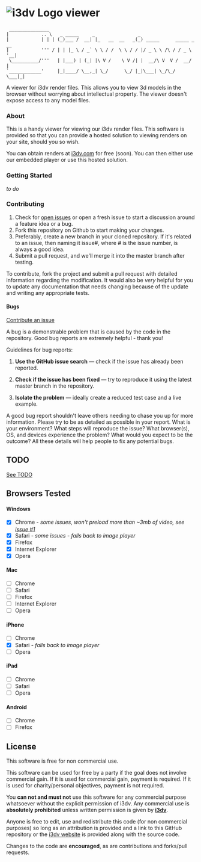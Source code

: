  ![i3dv Logo](https://raw.github.com/manticorp/i3dv-viewer/master/img/logo.png "i3dv Logo") viewer
===========


     _______________    
    |            .. \   _ _____     _                _                        
    |            | | | (_)___ /  __| |_   __  __   _(_) _____      _____ _ __ 
    |            ''' / | | |_ \ / _` \ \ / /  \ \ / / |/ _ \ \ /\ / / _ \ '__|
     \__________/'''   | |___) | (_| |\ V /    \ V /| |  __/\ V  V /  __/ |   
    `____________'     |_|____/ \__,_| \_/      \_/ |_|\___| \_/\_/ \___|_|   
    

A viewer for i3dv render files. This allows you to view 3d models in the browser
without worrying about intellectual property. The viewer doesn't expose access to
any model files.

### About

This is a handy viewer for viewing our i3dv render files. This software
is provided so that you can provide a hosted solution to viewing renders
on your site, should you so wish.

You can obtain renders at [i3dv.com](http://i3dv.com) for free (soon). You can then
either use our embedded player or use this hosted solution.

### Getting Started

*to do* 

### Contributing

1. Check for [open issues](https://github.com/manticorp/i3dv-viewer/issues) or open a fresh issue to 
   start a discussion around a feature idea or a bug.
2. Fork this repository on Github to start making your changes.
3. Preferably, create a new branch in your cloned repository. If it's related to an issue, then
   naming it issue#, where # is the issue number, is always a good idea.
4. Submit a pull request, and we'll merge it into the master branch after testing.

To contribute, fork the project and submit a pull request with detailed 
information regarding the modification. It would also be *very* helpful
for you to update any documentation that needs changing because of the
update and writing any appropriate tests.

#### Bugs

[Contribute an issue](https://github.com/manticorp/i3dv-viewer/issues)

A bug is a demonstrable problem that is caused by the code in the 
repository. Good bug reports are extremely helpful - thank you!

Guidelines for bug reports:

1. **Use the GitHub issue search** — check if the issue has already been reported.

2. **Check if the issue has been fixed** — try to reproduce it using the latest master branch in the repository.

3. **Isolate the problem** — ideally create a reduced test case and a live example.

A good bug report shouldn't leave others needing to chase you up 
for more information. Please try to be as detailed as possible in 
your report. What is your environment? What steps will reproduce 
the issue? What browser(s), OS, and devices experience the problem? 
What would you expect to be the outcome? All these details will 
help people to fix any potential bugs.

## TODO 

[See TODO](https://github.com/manticorp/i3dv-viewer/blob/master/TODO.md)

## Browsers Tested

#### Windows

- [x] Chrome - _some issues, won't preload more than ~3mb of video, see [issue #1](https://github.com/manticorp/i3dv-viewer/issues/1)_
- [x] Safari - _some issues - falls back to image player_
- [x] Firefox
- [x] Internet Explorer
- [x] Opera

#### Mac

- [ ] Chrome
- [ ] Safari
- [ ] Firefox
- [ ] Internet Explorer
- [ ] Opera

#### iPhone

- [ ] Chrome
- [x] Safari - _falls back to image player_
- [ ] Opera

#### iPad

- [ ] Chrome
- [ ] Safari
- [ ] Opera

#### Android

- [ ] Chrome
- [ ] Firefox

## License

This software is free for non commercial use.

This software can be used for free by a party if the goal does not involve 
commercial gain. If it is used for commercial gain, payment is required. If 
it is used for charity/personal objectives, payment is not required.

You **can not and must not** use this software for any commercial
purpose whatsoever without the explicit permission of i3dv.
Any commercial use is **absolutely prohibited** unless written permission
is given by **[i3dv](http://www.i3dv.com)**.

Anyone is free to edit, use and redistribute this code (for non commercial purposes)
so long as an attribution is provided and a link to this GitHub repository or
the [i3dv website](http://i3dv.com) is provided along with the source code.

Changes to the code are **encouraged**, as are contributions and forks/pull requests.

